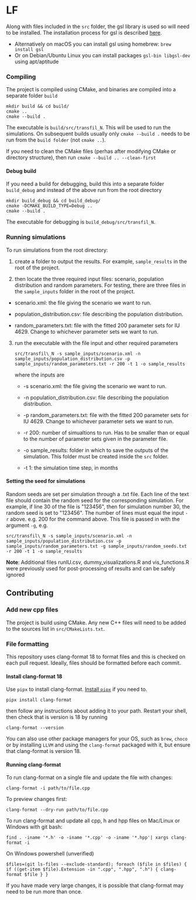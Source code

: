 # LF

Along with files included in the `src` folder, the gsl library is used so will need to be installed. The installation process for gsl is described [here](https://coral.ise.lehigh.edu/jild13/2016/07/11/hello/).

- Alternatively on macOS you can install gsl using homebrew: `brew install gsl`
- Or on Debian/Ubuntu Linux you can install packages `gsl-bin libgsl-dev` using apt/aptitude

### Compiling

The project is compiled using CMake, and binaries are compiled into a separate folder `build`
```
mkdir build && cd build/
cmake ..
cmake --build .
```
The executable is `build/src/transfil_N`. This will be used to run the simulations.
On subsequent builds usually only `cmake --build .` needs to be run from the `build folder` (not `cmake ..`).

If you need to clean the CMake files (perhas after modifying CMake or directory structure), then run `cmake --build .. --clean-first`

#### Debug build
If you need a build for debugging, build this into a separate folder `build_debug` and instead of the above run from the root directory
```
mkdir build_debug && cd build_debug/
cmake -DCMAKE_BUILD_TYPE=Debug ..
cmake --build .
```
The executable for debugging is `build_debug/src/transfil_N`.

### Running simulations

To run simulations from the root directory:

1) create a folder to output the results. For example, `sample_results` in the root of the project.

2) then locate the three required input files: scenario, population distribution and random parameters. For testing, there are three files in the `sample_inputs` folder in the root of the project.

* scenario.xml: the file giving the scenario we want to run.

* population_distribution.csv: file describing the population distribution.

* random_parameters.txt: file with the fitted 200 parameter sets for IU 4629. Change to whichever parameter sets we want to run.

3) run the executable with the file input and other required parameters

	`src/transfil\_N -s sample_inputs/scenario.xml -n sample_inputs/population_distribution.csv -p sample_inputs/random_parameters.txt -r 200 -t 1 -o sample_results`

	where the inputs are

	* -s scenario.xml: the file giving the scenario we want to run.

	* -n population_distribution.csv: file describing the population distribution.

	* -p random_parameters.txt: file with the fitted 200 parameter sets for IU 4629. Change to whichever parameter sets we want to run.

	* -r 200: number of simualtions to run. Has to be smaller than or equal to the number of parameter sets given in the parameter file.

	* -o sample_results: folder in which to save the outputs of the simulation. This folder must be created inside the `src` folder.

	* -t 1: the simulation time step, in months

#### Setting the seed for simulations

Random seeds are set per simulation through a .txt file. Each line of the text file should contain the random seed for the corresponding simulation. For example, if line 30 of the file is "123456", then for simulation number 30, the random seed is set to "123456". The number of lines must equal the input `-r` above. e.g. 200 for the command above. This file is passed in with the argument `-g`, e.g.

`src/transfil\_N -s sample_inputs/scenario.xml -n sample_inputs/population_distribution.csv -p sample_inputs/random_parameters.txt -g sample_inputs/random_seeds.txt -r 200 -t 1 -o sample_results`

**Note**: Additional files runIU.csv, dummy_visualizations.R and vis_functions.R were previously used for post-processing of results and can be safely ignored

## Contributing

### Add new cpp files

The project is build using CMake. Any new C++ files will need to be added to the sources list in `src/CMakeLists.txt`.

### File formatting

This repository uses clang-format 18 to format files and this is checked on each pull request. Ideally, files should be formatted before each commit.

#### Install clang-format 18

Use `pipx` to install clang-format. [Install `pipx`](https://pipx.pypa.io/latest/installation/) if you need to.

```
pipx install clang-format
```

then follow any instructions about adding it to your path. Restart your shell, then check that is version is 18 by running 
```
clang-format --version
```

You can also use other package managers for your OS, such as `brew`, `choco` or by installing `LLVM` and using the `clang-format` packaged with it, but ensure that clang-format is version 18.

#### Running clang-format

To run clang-format on a single file and update the file with changes:
```
clang-format -i path/to/file.cpp
```

To preview changes first:
```
clang-format --dry-run path/to/file.cpp
```

To run clang-format and update all cpp, h and hpp files on Mac/Linux or Windows with git bash:
```
find . -iname '*.h' -o -iname '*.cpp' -o -iname '*.hpp'| xargs clang-format -i
```

On Windows powershell (unverified)
```
$files=(git ls-files --exclude-standard); foreach ($file in $files) { if ((get-item $file).Extension -in ".cpp", ".hpp", ".h") { clang-format $file } }
```

If you have made very large changes, it is possible that clang-format may need to be run more than once.

